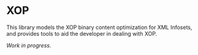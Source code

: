 XOP
===
This library models the XOP binary content optimization for XML Infosets, and provides tools to aid the developer
in dealing with XOP.

_Work in progress._
